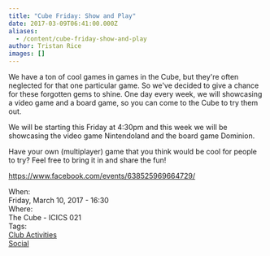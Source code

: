 ```yaml
---
title: "Cube Friday: Show and Play"
date: 2017-03-09T06:41:00.000Z
aliases:
  - /content/cube-friday-show-and-play
author: Tristan Rice
images: []
---
```


<div class="field field-name-body field-type-text-with-summary field-label-hidden"><div class="field-items"><div class="field-item even"><p>We have a ton of cool games in games in the Cube, but they&apos;re often neglected for that one particular game. So we&apos;ve decided to give a chance for these forgotten gems to shine. One day every week, we will showcasing a video game and a board game, so you can come to the Cube to try them out.</p>

<p>We will be starting this Friday at 4:30pm and this week we will be showcasing the video game Nintendoland and the board game Dominion.</p>

<p>Have your own (multiplayer) game that you think would be cool for people to try? Feel free to bring it in and share the fun!</p>

<p><a href="https://www.facebook.com/events/638525969664729/">https://www.facebook.com/events/638525969664729/</a></p>
</div></div></div><div class="field field-name-field-dates field-type-datetime field-label-above"><div class="field-label">When:&#xA0;</div><div class="field-items"><div class="field-item even"><span class="date-display-single">Friday, March 10, 2017 - 16:30</span></div></div></div><div class="field field-name-field-location field-type-text field-label-above"><div class="field-label">Where:&#xA0;</div><div class="field-items"><div class="field-item even">The Cube - ICICS 021</div></div></div>    <footer>
    <div class="field field-name-field-tags field-type-taxonomy-term-reference field-label-above"><div class="field-label">Tags:&#xA0;</div><div class="field-items"><div class="field-item even"><a href="/club">Club Activities</a></div><div class="field-item odd"><a href="/social">Social</a></div></div></div>      </footer>
